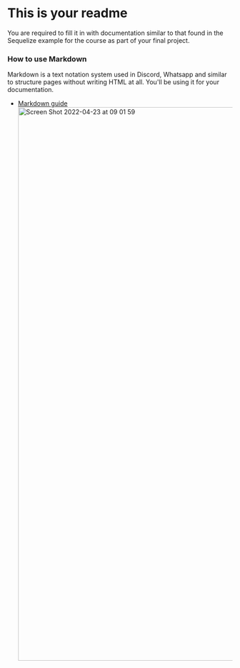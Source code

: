 # This is your readme
You are required to fill it in with documentation similar to that found in the Sequelize example for the course as part of your final project.

### How to use Markdown
Markdown is a text notation system used in Discord, Whatsapp and similar to structure pages without writing HTML at all. You'll be using it for your documentation.
* [Markdown guide](https://www.markdownguide.org/cheat-sheet/)<img width="1241" alt="Screen Shot 2022-04-23 at 09 01 59" src="https://user-images.githubusercontent.com/72700827/164895677-e9b98550-f7e7-4fb0-b34e-e835e0b97307.png">
